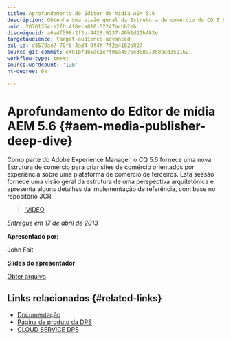 ```yaml
---
title: Aprofundamento do Editor de mídia AEM 5.6
description: Obtenha uma visão geral da Estrutura de comércio do CQ 5.6 de uma perspectiva arquitetônica. Saiba mais sobre os detalhes da implementação de referência, com base no repositório JCR.
uuid: 20701264-a2fb-4f8e-a818-02247acbb2eb
discoiquuid: a6a4f598-2f3b-4428-9237-40b1d21b482e
targetaudience: target-audience advanced
exl-id: d4579ae7-70f8-4ad4-9f4f-7f2a4182a827
source-git-commit: e401bf0b5ac1e7f06a4576e36887358bed352162
workflow-type: tm+mt
source-wordcount: '120'
ht-degree: 6%

---
```


# Aprofundamento do Editor de mídia AEM 5.6 {#aem-media-publisher-deep-dive}

Como parte do Adobe Experience Manager, o CQ 5.6 fornece uma nova Estrutura de comércio para criar sites de comércio orientados por experiência sobre uma plataforma de comércio de terceiros. Esta sessão fornece uma visão geral da estrutura de uma perspectiva arquitetônica e apresenta alguns detalhes da implementação de referência, com base no repositório JCR.

>[!VIDEO](https://video.tv.adobe.com/v/19574/?quality=9)

*Entregue em 17 de abril de 2013*

**Apresentado por:**

John Fait

**Slides do apresentador**

[Obter arquivo](assets/cq-gems-aem-media-publisher-04-17-2013-final.pdf)

## Links relacionados {#related-links}

* [Documentação](https://docs.adobe.com/content/docs/en/cq/5-6-1/media-publisher.html)
* [Página de produto da DPS](https://www.adobe.com/ca/products/digital-publishing-suite-family.html)
* [CLOUD SERVICE DPS](https://helpx.adobe.com/br/digital-publishing-suite/help/eol-statement-for-dpsc.html)
